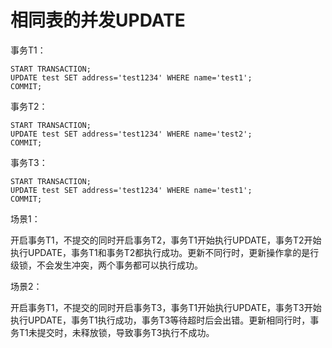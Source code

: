 # 相同表的并发UPDATE

事务T1：

```
START TRANSACTION;
UPDATE test SET address='test1234' WHERE name='test1';
COMMIT;
```

事务T2：

```
START TRANSACTION;
UPDATE test SET address='test1234' WHERE name='test2';
COMMIT;
```

事务T3：

```
START TRANSACTION;
UPDATE test SET address='test1234' WHERE name='test1';
COMMIT;
```

场景1：

开启事务T1，不提交的同时开启事务T2，事务T1开始执行UPDATE，事务T2开始执行UPDATE，事务T1和事务T2都执行成功。更新不同行时，更新操作拿的是行级锁，不会发生冲突，两个事务都可以执行成功。

场景2：

开启事务T1，不提交的同时开启事务T3，事务T1开始执行UPDATE，事务T3开始执行UPDATE，事务T1执行成功，事务T3等待超时后会出错。更新相同行时，事务T1未提交时，未释放锁，导致事务T3执行不成功。
